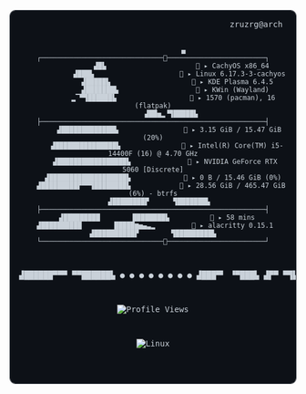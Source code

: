 <div align="center">
  <pre style="background-color: #0d1117; color: #c9d1d9; padding: 16px; border-radius: 10px; font-family: 'JetBrains Mono', monospace; font-size: 14px; border: 1px solid #30363d;">
                                           zruzrg@arch

                   ▄                       ┌──────────────────────────────────────────────────────┐
                  ▟█▙                       ▸ CachyOS x86_64
                 ▟███▙                      ▸ Linux 6.17.3-3-cachyos
                ▟█████▙                     ▸ KDE Plasma 6.4.5
               ▟███████▙                    ▸ KWin (Wayland)
              ▂▔▀▜██████▙                   ▸ 1570 (pacman), 16 (flatpak)
             ▟██▅▂▝▜█████▙                 ├───────────────────────────────────────────────────────┤
            ▟█████████████▙                 ▸ 3.15 GiB / 15.47 GiB (20%)
           ▟███████████████▙                ▸ Intel(R) Core(TM) i5-14400F (16) @ 4.70 GHz
          ▟█████████████████▙               ▸ NVIDIA GeForce RTX 5060 [Discrete]
         ▟███████████████████▙              ▸ 0 B / 15.46 GiB (0%)
        ▟█████████▛▀▀▜████████▙             ▸ 28.56 GiB / 465.47 GiB (6%) - btrfs
       ▟████████▛      ▜███████▙           ├───────────────────────────────────────────────────────┤
      ▟█████████        ████████▙           ▸ 58 mins
     ▟██████████        █████▆▅▄▃▂          ▸ alacritty 0.15.1
    ▟██████████▛        ▜█████████▙        └──────────────────────────────────────────────────────┘
   ▟██████▀▀▀              ▀▀██████▙                               ● ● ● ● ● ● ● ●
  ▟███▀▘                       ▝▀███▙
 ▟▛▀                               ▀▜▙


    
![Profile Views](https://komarev.com/ghpvc/?username=apprii&label=PROFILE+VIEWS&color=0e75b6&style=flat)

![Linux](https://img.shields.io/badge/Linux-FCC624?style=for-the-badge&logo=linux&logoColor=black)


 </pre>
</div>
